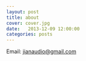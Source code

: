 ```yaml
---
layout: post
title: about
cover: cover.jpg
date:   2013-12-09 12:00:00
categories: posts
---
```


Email: jianaudio@gmail.com
